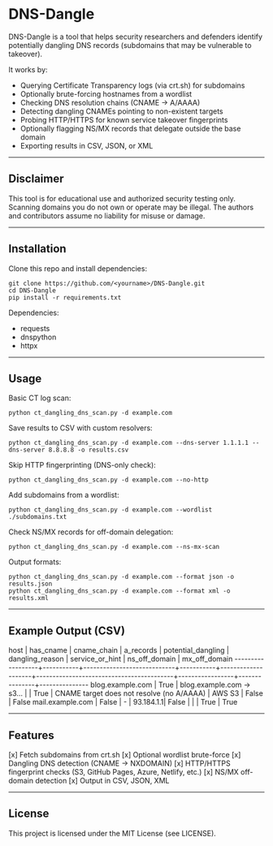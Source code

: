 DNS-Dangle
==========

DNS-Dangle is a tool that helps security researchers and defenders identify 
potentially dangling DNS records (subdomains that may be vulnerable to takeover).

It works by:
- Querying Certificate Transparency logs (via crt.sh) for subdomains
- Optionally brute-forcing hostnames from a wordlist
- Checking DNS resolution chains (CNAME → A/AAAA)
- Detecting dangling CNAMEs pointing to non-existent targets
- Probing HTTP/HTTPS for known service takeover fingerprints
- Optionally flagging NS/MX records that delegate outside the base domain
- Exporting results in CSV, JSON, or XML

--------------------------------------------------------------------
Disclaimer
--------------------------------------------------------------------
This tool is for educational use and authorized security testing only.
Scanning domains you do not own or operate may be illegal.
The authors and contributors assume no liability for misuse or damage.

--------------------------------------------------------------------
Installation
--------------------------------------------------------------------
Clone this repo and install dependencies:

    git clone https://github.com/<yourname>/DNS-Dangle.git
    cd DNS-Dangle
    pip install -r requirements.txt

Dependencies:
- requests
- dnspython
- httpx

--------------------------------------------------------------------
Usage
--------------------------------------------------------------------
Basic CT log scan:

    python ct_dangling_dns_scan.py -d example.com

Save results to CSV with custom resolvers:

    python ct_dangling_dns_scan.py -d example.com --dns-server 1.1.1.1 --dns-server 8.8.8.8 -o results.csv

Skip HTTP fingerprinting (DNS-only check):

    python ct_dangling_dns_scan.py -d example.com --no-http

Add subdomains from a wordlist:

    python ct_dangling_dns_scan.py -d example.com --wordlist ./subdomains.txt

Check NS/MX records for off-domain delegation:

    python ct_dangling_dns_scan.py -d example.com --ns-mx-scan

Output formats:

    python ct_dangling_dns_scan.py -d example.com --format json -o results.json
    python ct_dangling_dns_scan.py -d example.com --format xml -o results.xml

--------------------------------------------------------------------
Example Output (CSV)
--------------------------------------------------------------------
host              | has_cname | cname_chain                | a_records | potential_dangling | dangling_reason                         | service_or_hint | ns_off_domain | mx_off_domain
------------------+-----------+----------------------------+-----------+--------------------+------------------------------------------+-----------------+---------------+---------------
blog.example.com  | True      | blog.example.com -> s3…   |           | True               | CNAME target does not resolve (no A/AAAA) | AWS S3          | False         | False
mail.example.com  | False     | -                          | 93.184.1.1| False              |                                          |                 | True          | True

--------------------------------------------------------------------
Features
--------------------------------------------------------------------
[x] Fetch subdomains from crt.sh
[x] Optional wordlist brute-force
[x] Dangling DNS detection (CNAME → NXDOMAIN)
[x] HTTP/HTTPS fingerprint checks (S3, GitHub Pages, Azure, Netlify, etc.)
[x] NS/MX off-domain detection
[x] Output in CSV, JSON, XML

--------------------------------------------------------------------
License
--------------------------------------------------------------------
This project is licensed under the MIT License (see LICENSE).
